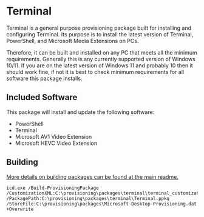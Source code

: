 # Terminal

Terminal is a general purpose provisioning package built for installing and configuring Terminal.
Its purpose is to install the latest version of Terminal, PowerShell, and Microsoft Media
Extensions on PCs.

Therefore, it can be built and installed on any PC that meets all the minimum requirements.
Generally this is any currently supported version of Windows 10/11. If you are on the latest version
of Windows 11 and probably 10 then it should work fine, if not it is best to check minimum
requirements for all software this package installs.

## Included Software

This package will install and update the following software:

* PowerShell
* Terminal
* Microsoft AV1 Video Extension
* Microsoft HEVC Video Extension

## Building

[More details on building packages can be found at the main readme.](../../README.md#building--installing-provisioning-packages)

```
icd.exe /Build-ProvisioningPackage /CustomizationXML:C:\provisioning\packages\terminal\terminal_customizations.xml /PackagePath:C:\provisioning\packages\terminal\Terminal.ppkg /StoreFile:C:\provisioning\packages\Microsoft-Desktop-Provisioning.dat +Overwrite
```